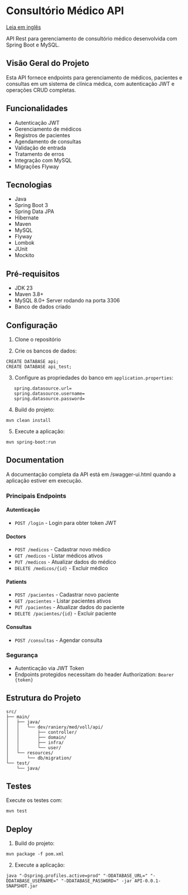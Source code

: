 # Consultório Médico API

[Leia  em inglês](README.md)

API Rest para gerenciamento de consultório médico desenvolvida com Spring Boot e MySQL.

## Visão Geral do Projeto

Esta API fornece endpoints para gerenciamento de médicos, pacientes e consultas em um sistema de clínica médica, com autenticação JWT e operações CRUD completas.

## Funcionalidades

- Autenticação JWT
- Gerenciamento de médicos
- Registros de pacientes
- Agendamento de consultas
- Validação de entrada
- Tratamento de erros
- Integração com MySQL
- Migrações Flyway

## Tecnologias

- Java
- Spring Boot 3
- Spring Data JPA
- Hibernate
- Maven
- MySQL
- Flyway
- Lombok
- JUnit
- Mockito

## Pré-requisitos

- JDK 23
- Maven 3.8+
- MySQL 8.0+ Server rodando na porta 3306
- Banco de dados criado

## Configuração

1. Clone o repositório

2. Crie os bancos de dados:

```shell
CREATE DATABASE api;
CREATE DATABASE api_test;
```

3. Configure as propriedades do banco em `application.properties`:

```properties
   spring.datasource.url=
   spring.datasource.username=
   spring.datasource.password=
```

4. Build do projeto:

```shell
mvn clean install
```

5. Execute a aplicação:

```shell
mvn spring-boot:run
```

## Documentation

A documentação completa da API está em /swagger-ui.html quando a aplicação estiver em execução.

### Principais Endpoints

#### Autenticação

- `POST /login` - Login para obter token JWT

#### Doctors

- `POST /medicos` - Cadastrar novo médico
- `GET /medicos` - Listar médicos ativos
- `PUT /medicos` - Atualizar dados do médico
- `DELETE /medicos/{id}` - Excluir médico

#### Patients

- `POST /pacientes` - Cadastrar novo paciente
- `GET /pacientes` - Listar pacientes ativos
- `PUT /pacientes` - Atualizar dados do paciente
- `DELETE /pacientes/{id}` - Excluir paciente

#### Consultas

- `POST /consultas` - Agendar consulta

### Segurança

- Autenticação via JWT Token
- Endpoints protegidos necessitam do header Authorization: `Bearer {token}`

## Estrutura do Projeto

```structure
src/
├── main/
│   ├── java/
│   │   └── dev/raniery/med/voll/api/
│   │       ├── controller/
│   │       ├── domain/
│   │       ├── infra/
│   │       └── user/
│   └── resources/
│       └── db/migration/
└── test/
    └── java/
```

## Testes

Execute os testes com:

```shell
mvn test
```

## Deploy

1. Build do projeto:

```shell
mvn package -f pom.xml
```

2. Execute a aplicação:

```shell
java "-Dspring.profiles.active=prod" "-DDATABASE_URL=" "-DDATABASE_USERNAME=" "-DDATABASE_PASSWORD=" -jar API-0.0.1-SNAPSHOT.jar
```
